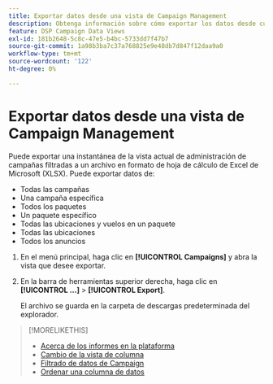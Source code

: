 ```yaml
---
title: Exportar datos desde una vista de Campaign Management
description: Obtenga información sobre cómo exportar los datos desde cualquier tipo de vista de administración de campañas a un archivo de hoja de cálculo.
feature: DSP Campaign Data Views
exl-id: 181b2648-5c8c-47e5-b4bc-5733dd7f47b7
source-git-commit: 1a98b3ba7c37a768825e9e48db7d847f12daa9a0
workflow-type: tm+mt
source-wordcount: '122'
ht-degree: 0%

---
```


# Exportar datos desde una vista de Campaign Management

Puede exportar una instantánea de la vista actual de administración de campañas filtradas a un archivo en formato de hoja de cálculo de Excel de Microsoft (XLSX). Puede exportar datos de:

* Todas las campañas
* Una campaña específica
* Todos los paquetes
* Un paquete específico
* Todas las ubicaciones y vuelos en un paquete
* Todas las ubicaciones
* Todos los anuncios

1. En el menú principal, haga clic en **[!UICONTROL Campaigns]** y abra la vista que desee exportar.

1. En la barra de herramientas superior derecha, haga clic en  **[!UICONTROL ...]** > **[!UICONTROL Export]**.

   El archivo se guarda en la carpeta de descargas predeterminada del explorador.

>[!MORELIKETHIS]
>
>* [Acerca de los informes en la plataforma](campaign-reports-about.md)
>* [Cambio de la vista de columna](column-view-change.md)
>* [Filtrado de datos de Campaign](campaign-data-filter.md)
>* [Ordenar una columna de datos](campaign-data-sort.md)

